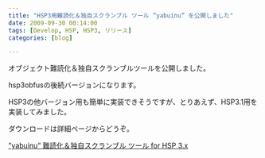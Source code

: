 ```yaml
---
title: "HSP3用難読化＆独自スクランブル ツール ”yabuinu” を公開しました"
date: 2009-09-30 00:14:00
tags: [Develop, HSP, HSP3, リリース]
categories: [blog]

---
```


オブジェクト難読化＆独自スクランブルツールを公開しました。

hsp3obfusの後続バージョンになります。

HSP3の他バージョン用も簡単に実装できそうですが、とりあえず、HSP3.1用を実装してみました。

ダウンロードは詳細ページからどうぞ。

[”yabuinu” 難読化＆独自スクランブル ツール for HSP 3.x][1]

 [1]: http:/hsp/tool/yabuinu.html "”yabuinu” 難読化＆独自スクランブル ツール for HSP 3.x"